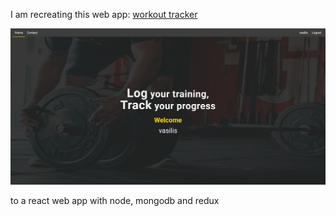 I am recreating this web app: [workout tracker](https://github.com/VasileiosZisis/workouttrackr-men.stack/)

![first section](src/assets/firstsection.png)

to a react web app with node, mongodb and redux
